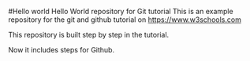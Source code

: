 #Hello world
Hello World repository for Git tutorial
This is an example repository for the git and github tutorial on https://www.w3schools.com


This repository is built step by step in the tutorial.

Now it includes steps for Github.
